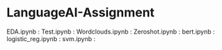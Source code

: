 # LanguageAI-Assignment

EDA.ipynb :
Test.ipynb :
Wordclouds.ipynb :
Zeroshot.ipynb : 
bert.ipynb :
logistic_reg.ipynb : 
svm.ipynb : 
